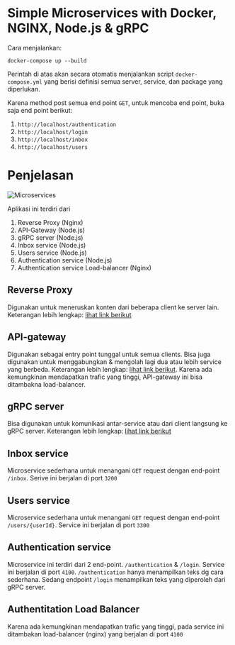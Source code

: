 # Simple Microservices with Docker, NGINX, Node.js & gRPC 

Cara menjalankan:
```console
docker-compose up --build
```
Perintah di atas akan secara otomatis menjalankan script `docker-compose.yml` yang berisi definisi semua server, service, dan package yang diperlukan.

Karena method post semua end point `GET`, untuk mencoba end point, buka saja end point berikut:
1. `http://localhost/authentication`
2. `http://localhost/login`
3. `http://localhost/inbox`
4. `http://localhost/users`

# Penjelasan

![Microservices](https://github.com/ynwd/simple-node-microservices/blob/master/docs/microservices.svg "Microservices")

Aplikasi ini terdiri dari 
1. Reverse Proxy (Nginx)
2. API-Gateway (Node.js)
3. gRPC server (Node.js)
4. Inbox service (Node.js)
5. Users service (Node.js)
6. Authentication service (Node.js)
7. Authentication service Load-balancer (Nginx)


## Reverse Proxy
Digunakan untuk meneruskan konten dari beberapa client ke server lain. Keterangan lebih lengkap: [lihat link berikut](https://www.nginx.com/resources/glossary/reverse-proxy-server/)

## API-gateway
Digunakan sebagai entry point tunggal untuk semua clients. Bisa juga digunakan untuk menggabungkan & mengolah lagi dua atau lebih service yang berbeda. Keterangan lebih lengkap: [lihat link berikut](https://microservices.io/patterns/apigateway.html). Karena ada kemungkinan mendapatkan trafic yang tinggi, API-gateway ini bisa ditambakna load-balancer. 

## gRPC server
Bisa digunakan untuk komunikasi antar-service atau dari client langsung ke gRPC server. Keterangan lebih lengkap: [lihat link berikut](https://itnext.io/effectively-communicate-between-microservices-de7252ba2f3c)

## Inbox service
Microservice sederhana untuk menangani `GET` request dengan end-point `/inbox`.
Serive ini berjalan di port `3200`

## Users service 
Microservice sederhana untuk menangani `GET` request dengan end-point `/users/{userId}`. Service ini berjalan di port `3300`

## Authentication service
Microservice ini terdiri dari 2 end-point. `/authentication` & `/login`. Service ini berjalan di port `4100`. `/authentication` hanya menampilkan teks dg cara sederhana. Sedang endpoint `/login` menampilkan teks yang diperoleh dari gRPC server.

## Authentitation Load Balancer
Karena ada kemungkinan mendapatkan trafic yang tinggi, pada service ini ditambakan load-balancer (nginx) yang berjalan di port `4100`

